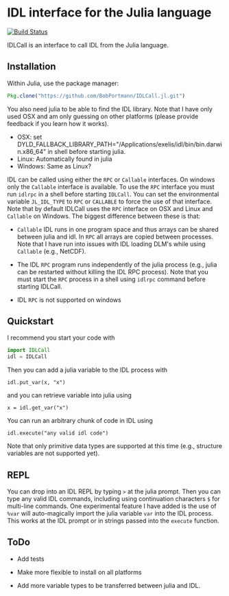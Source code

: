 # IDL interface for the Julia language

[![Build Status](https://travis-ci.org/BobPortmann/IDLCall.jl.svg?branch=master)](https://travis-ci.org/BobPortmann/IDLCall.jl)

IDLCall is an interface to call IDL from the Julia language.

## Installation

Within Julia, use the package manager:
```julia
Pkg.clone("https://github.com/BobPortmann/IDLCall.jl.git")
```

You also need julia to be able to find the IDL library. Note that I have only used
OSX and am only guessing on other platforms (please provide feedback if you learn
how it works).

- OSX: set DYLD_FALLBACK_LIBRARY_PATH="/Applications/exelis/idl/bin/bin.darwin.x86_64"
  in shell before starting julia.
- Linux: Automatically found in julia
- Windows: Same as Linux?

IDL can be called using either the `RPC` or `Callable` interfaces. On windows only the `Callable`
interface is available. To use the `RPC` interface you must run `idlrpc` in a shell before
starting `IDLCall`. You can set the environmental variable `JL_IDL_TYPE` to `RPC` or `CALLABLE`
to force the use of that interface. Note that by default IDLCall uses the `RPC` interface
on OSX and Linux and `Callable` on Windows. The biggest difference between these is that:

- `Callable` IDL runs in one program space and thus arrays can be shared between julia and idl.
  In `RPC` all arrays are copied between processes. Note that I have run into issues with IDL
  loading DLM's while using `Callable` (e.g., NetCDF).

- The IDL `RPC` program runs independently of the julia process (e.g., julia
  can be restarted without killing the IDL RPC process). Note that you must start the
  `RPC` process in a shell using `idlrpc` command before starting IDLCall.

- IDL `RPC` is not supported on windows

## Quickstart

I recommend you start your code with

```julia
import IDLCall
idl = IDLCall
```
Then you can add a julia variable to the IDL process with

```
idl.put_var(x, "x")
```

and you can retrieve variable into julia using

```
x = idl.get_var("x")
```

You can run an arbitrary chunk of code in IDL using

```
idl.execute("any valid idl code")
```
Note that only primitive data types are supported at this time (e.g., structure variables
are not supported yet).

## REPL

You can drop into an IDL REPL by typing `>` at the julia prompt. Then you can type any valid
IDL commands, including using continuation characters `$` for multi-line commands. One
experimental feature I have added is the use of `%var` will auto-magically import the julia
variable `var` into the IDL process. This works at the IDL prompt or in strings passed into the
`execute` function.

## ToDo

- Add tests

- Make more flexible to install on all platforms

- Add more variable types to be transferred between julia and IDL.
